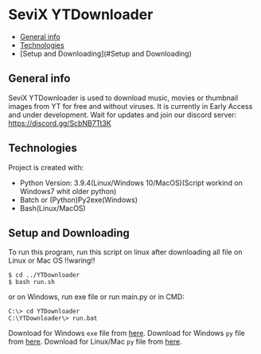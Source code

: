 # SeviX YTDownloader
* [General info](#general-info)
* [Technologies](#technologies)
* [Setup and Downloading](#Setup and Downloading)

## General info
SeviX YTDownloader is used to download music, movies or thumbnail images from YT for free and without viruses. It is currently in Early Access and under development. Wait for updates and join our discord server: https://discord.gg/ScbNB7Tt3K
		
## Technologies
Project is created with:
* Python Version: 3.9.4(Linux/Windows 10/MacOS)(Script workind on Windows7 whit older python)
* Batch or (Python)Py2exe(Windows)
* Bash(Linux/MacOS)

## Setup and Downloading
To run this program, run this script on linux after downloading all file on Linux or Mac OS
!!waring!!
```
$ cd ../YTDownloader
$ bash run.sh
```
or on Windows, run exe file or run main.py or in CMD:
```
C:\> cd YTDownloader
C:\YTDownloader\> run.bat
```
Download for Windows `exe` file from [here](https://github.com/BetterDiscord/Installer/releases/latest/download/BetterDiscord-Windows.exe).
Download for Windows `py` file from [here](https://github.com/BetterDiscord/Installer/releases/latest/download/BetterDiscord-Windows.exe).
Download for Linux/Mac `py` file from [here](https://github.com/BetterDiscord/Installer/releases/latest/download/BetterDiscord-Windows.exe).
